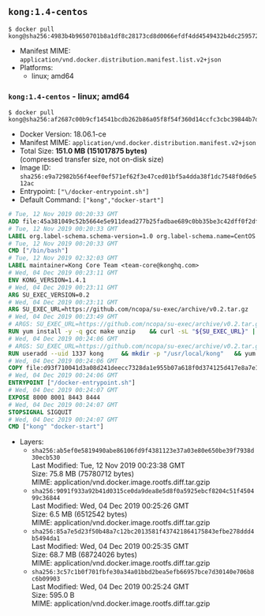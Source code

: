 ## `kong:1.4-centos`

```console
$ docker pull kong@sha256:4983b4b9650701b8a1df8c28173cd8d0066efdf4dd4549432b4dc25957277329
```

-	Manifest MIME: `application/vnd.docker.distribution.manifest.list.v2+json`
-	Platforms:
	-	linux; amd64

### `kong:1.4-centos` - linux; amd64

```console
$ docker pull kong@sha256:af2687c00b9cf14541bcdb262b86a05f8f54f360d14ccfc3cbc39844b7db2bfd
```

-	Docker Version: 18.06.1-ce
-	Manifest MIME: `application/vnd.docker.distribution.manifest.v2+json`
-	Total Size: **151.0 MB (151017875 bytes)**  
	(compressed transfer size, not on-disk size)
-	Image ID: `sha256:e9a72982b56f4eef0ef571ef62f3e47ced01bf5a4dda38f1dc7548f0d6e512ac`
-	Entrypoint: `["\/docker-entrypoint.sh"]`
-	Default Command: `["kong","docker-start"]`

```dockerfile
# Tue, 12 Nov 2019 00:20:33 GMT
ADD file:45a381049c52b5664e5e911dead277b25fadbae689c0bb35be3c42dff0f2dffe in / 
# Tue, 12 Nov 2019 00:20:33 GMT
LABEL org.label-schema.schema-version=1.0 org.label-schema.name=CentOS Base Image org.label-schema.vendor=CentOS org.label-schema.license=GPLv2 org.label-schema.build-date=20191001
# Tue, 12 Nov 2019 00:20:33 GMT
CMD ["/bin/bash"]
# Tue, 12 Nov 2019 02:32:03 GMT
LABEL maintainer=Kong Core Team <team-core@konghq.com>
# Wed, 04 Dec 2019 00:23:11 GMT
ENV KONG_VERSION=1.4.1
# Wed, 04 Dec 2019 00:23:11 GMT
ARG SU_EXEC_VERSION=0.2
# Wed, 04 Dec 2019 00:23:11 GMT
ARG SU_EXEC_URL=https://github.com/ncopa/su-exec/archive/v0.2.tar.gz
# Wed, 04 Dec 2019 00:23:49 GMT
# ARGS: SU_EXEC_URL=https://github.com/ncopa/su-exec/archive/v0.2.tar.gz SU_EXEC_VERSION=0.2
RUN yum install -y -q gcc make unzip 	&& curl -sL "${SU_EXEC_URL}" | tar -C /tmp -zxf - 	&& make -C "/tmp/su-exec-${SU_EXEC_VERSION}" 	&& cp "/tmp/su-exec-${SU_EXEC_VERSION}/su-exec" /usr/bin 	&& rm -fr "/tmp/su-exec-${SU_EXEC_VERSION}" 	&& yum autoremove -y -q gcc make 	&& yum clean all -q 	&& rm -fr /var/cache/yum/* /tmp/yum_save*.yumtx /root/.pki
# Wed, 04 Dec 2019 00:24:06 GMT
# ARGS: SU_EXEC_URL=https://github.com/ncopa/su-exec/archive/v0.2.tar.gz SU_EXEC_VERSION=0.2
RUN useradd --uid 1337 kong 	&& mkdir -p "/usr/local/kong" 	&& yum install -y https://bintray.com/kong/kong-rpm/download_file?file_path=centos/7/kong-$KONG_VERSION.el7.amd64.rpm 	&& yum clean all 	&& chown -R kong:0 /usr/local/kong 	&& chmod -R g=u /usr/local/kong
# Wed, 04 Dec 2019 00:24:06 GMT
COPY file:d93f710041d3a08d241deecc7328da1e955b07a618f0d374125d417e8a7e1640 in /docker-entrypoint.sh 
# Wed, 04 Dec 2019 00:24:06 GMT
ENTRYPOINT ["/docker-entrypoint.sh"]
# Wed, 04 Dec 2019 00:24:07 GMT
EXPOSE 8000 8001 8443 8444
# Wed, 04 Dec 2019 00:24:07 GMT
STOPSIGNAL SIGQUIT
# Wed, 04 Dec 2019 00:24:07 GMT
CMD ["kong" "docker-start"]
```

-	Layers:
	-	`sha256:ab5ef0e5819490abe86106fd9f4381123e37a03e80e650be39f7938d30ecb530`  
		Last Modified: Tue, 12 Nov 2019 00:23:38 GMT  
		Size: 75.8 MB (75780712 bytes)  
		MIME: application/vnd.docker.image.rootfs.diff.tar.gzip
	-	`sha256:9091f933a92b41d0315ce0da9dea8e5d8f0a5925ebcf8204c51f450499c36844`  
		Last Modified: Wed, 04 Dec 2019 00:25:26 GMT  
		Size: 6.5 MB (6512542 bytes)  
		MIME: application/vnd.docker.image.rootfs.diff.tar.gzip
	-	`sha256:85a7e5d23f50b48a7c12bc2013581f437421864175843efbe278ddd4b5494da1`  
		Last Modified: Wed, 04 Dec 2019 00:25:35 GMT  
		Size: 68.7 MB (68724026 bytes)  
		MIME: application/vnd.docker.image.rootfs.diff.tar.gzip
	-	`sha256:3c57c1b0f701fbfe30a34a01bbd2bea5efb66957bce7d30140e706b8c6b09903`  
		Last Modified: Wed, 04 Dec 2019 00:25:24 GMT  
		Size: 595.0 B  
		MIME: application/vnd.docker.image.rootfs.diff.tar.gzip
